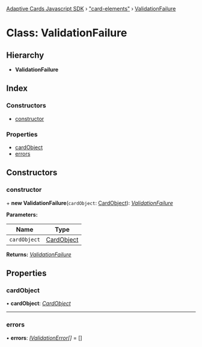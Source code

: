 [Adaptive Cards Javascript SDK](../README.md) › ["card-elements"](../modules/_card_elements_.md) › [ValidationFailure](_card_elements_.validationfailure.md)

# Class: ValidationFailure

## Hierarchy

* **ValidationFailure**

## Index

### Constructors

* [constructor](_card_elements_.validationfailure.md#constructor)

### Properties

* [cardObject](_card_elements_.validationfailure.md#cardobject)
* [errors](_card_elements_.validationfailure.md#errors)

## Constructors

###  constructor

\+ **new ValidationFailure**(`cardObject`: [CardObject](_card_elements_.cardobject.md)): *[ValidationFailure](_card_elements_.validationfailure.md)*

**Parameters:**

Name | Type |
------ | ------ |
`cardObject` | [CardObject](_card_elements_.cardobject.md) |

**Returns:** *[ValidationFailure](_card_elements_.validationfailure.md)*

## Properties

###  cardObject

• **cardObject**: *[CardObject](_card_elements_.cardobject.md)*

___

###  errors

• **errors**: *[IValidationError](../interfaces/_host_config_.ivalidationerror.md)[]* = []

